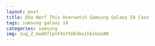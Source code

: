 ```yaml
---
layout: post
title: DVa Nerf This Overwatch Samsung Galaxy S9 Case
tags: samsung galaxy s9
categories: samsung
img: 1ug_Z_mwd6flpnY4sY5HEVmzihEsUxGAN
---
```

